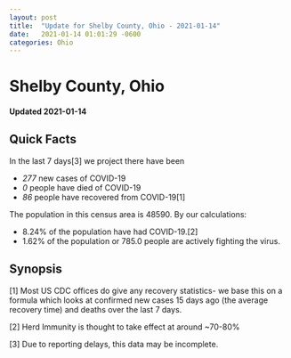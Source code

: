 ```yaml
---
layout: post
title:  "Update for Shelby County, Ohio - 2021-01-14"
date:   2021-01-14 01:01:29 -0600
categories: Ohio
---
```


# Shelby County, Ohio
#### Updated 2021-01-14

## Quick Facts

In the last 7 days[3] we project there have been
- *277* new cases of COVID-19
- *0* people have died of COVID-19
- *86* people have recovered from COVID-19[1]

The population in this census area is 48590. By our calculations:
- 8.24% of the population have had COVID-19.[2]
- 1.62% of the population or 785.0 people are actively fighting the virus.

## Synopsis




[1] Most US CDC offices do give any recovery statistics- we base this on a formula which looks at confirmed new cases
15 days ago (the average recovery time) and deaths over the last 7 days.

[2] Herd Immunity is thought to take effect at around ~70-80%

[3] Due to reporting delays, this data may be incomplete.
 
    